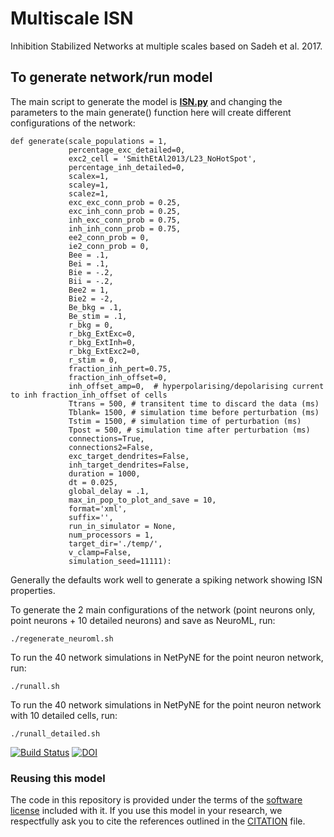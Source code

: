 # Multiscale ISN

Inhibition Stabilized Networks at multiple scales based on Sadeh et al. 2017. 

## To generate network/run model

The main script to generate the model is **[ISN.py](ISN.py)** and changing the parameters to the main 
generate() function here will create different configurations of the network:
```
def generate(scale_populations = 1,
             percentage_exc_detailed=0,
             exc2_cell = 'SmithEtAl2013/L23_NoHotSpot',
             percentage_inh_detailed=0,
             scalex=1,
             scaley=1,
             scalez=1,
             exc_exc_conn_prob = 0.25,
             exc_inh_conn_prob = 0.25,
             inh_exc_conn_prob = 0.75,
             inh_inh_conn_prob = 0.75,
             ee2_conn_prob = 0,
             ie2_conn_prob = 0,
             Bee = .1,
             Bei = .1,
             Bie = -.2,
             Bii = -.2,
             Bee2 = 1,
             Bie2 = -2,
             Be_bkg = .1,
             Be_stim = .1,
             r_bkg = 0,
             r_bkg_ExtExc=0,
             r_bkg_ExtInh=0,
             r_bkg_ExtExc2=0,
             r_stim = 0,
             fraction_inh_pert=0.75,
             fraction_inh_offset=0,
             inh_offset_amp=0,  # hyperpolarising/depolarising current to inh fraction_inh_offset of cells 
             Ttrans = 500, # transitent time to discard the data (ms)
             Tblank= 1500, # simulation time before perturbation (ms)
             Tstim = 1500, # simulation time of perturbation (ms)
             Tpost = 500, # simulation time after perturbation (ms)
             connections=True,
             connections2=False,
             exc_target_dendrites=False,
             inh_target_dendrites=False,
             duration = 1000,
             dt = 0.025,
             global_delay = .1,
             max_in_pop_to_plot_and_save = 10,
             format='xml',
             suffix='',
             run_in_simulator = None,
             num_processors = 1,
             target_dir='./temp/',
             v_clamp=False,
             simulation_seed=11111):       
```

Generally the defaults work well to generate a spiking network showing ISN properties. 

To generate the 2 main configurations of the network (point neurons only, point neurons + 10 detailed neurons) and save as NeuroML, run:

    ./regenerate_neuroml.sh

To run the 40 network simulations in NetPyNE for the point neuron network, run:

    ./runall.sh

To run the 40 network simulations in NetPyNE for the point neuron network with 10 detailed cells, run:

    ./runall_detailed.sh



[![Build Status](https://travis-ci.org/OpenSourceBrain/MultiscaleISN.svg?branch=master)](https://travis-ci.org/OpenSourceBrain/MultiscaleISN) 
[![DOI](https://www.zenodo.org/badge/136594034.svg)](https://www.zenodo.org/badge/latestdoi/136594034)

### Reusing this model

The code in this repository is provided under the terms of the [software license](LICENSE) included with it. If you use this model in your research, we respectfully ask you to cite the references outlined in the [CITATION](CITATION.md) file.

